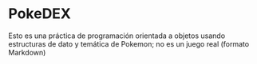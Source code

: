 # PokeDEX

Esto es una práctica de programación orientada a objetos usando estructuras de dato y temática de Pokemon; no es un juego real (formato Markdown)